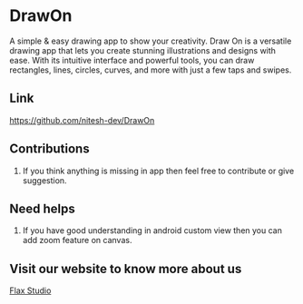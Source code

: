 # DrawOn

A simple & easy drawing app to show your creativity.
Draw On is a versatile drawing app that lets you create stunning illustrations and designs with ease. With its intuitive interface and powerful tools, you can draw rectangles, lines, circles, curves, and more with just a few taps and swipes.
## Link
https://github.com/nitesh-dev/DrawOn

## Contributions
1) If you think anything is missing in app then feel free to contribute or give suggestion.

## Need helps
1) If you have good understanding in android custom view then you can add zoom feature on canvas.
## Visit our website to know more about us
[Flax Studio](https://flax-studio.vercel.app/)
